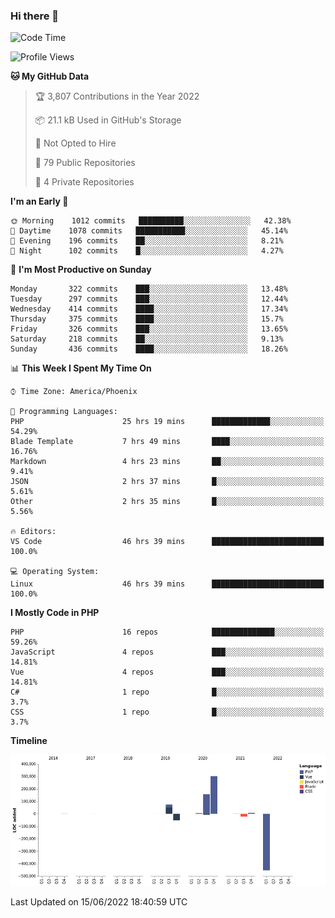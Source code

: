 ### Hi there 👋

<!--START_SECTION:waka-->
![Code Time](http://img.shields.io/badge/Code%20Time-0%20secs-blue)

![Profile Views](http://img.shields.io/badge/Profile%20Views-0-blue)

**🐱 My GitHub Data** 

> 🏆 3,807 Contributions in the Year 2022
 > 
> 📦 21.1 kB Used in GitHub's Storage 
 > 
> 🚫 Not Opted to Hire
 > 
> 📜 79 Public Repositories 
 > 
> 🔑 4 Private Repositories  
 > 
**I'm an Early 🐤** 

```text
🌞 Morning    1012 commits   ██████████░░░░░░░░░░░░░░░   42.38% 
🌆 Daytime    1078 commits   ███████████░░░░░░░░░░░░░░   45.14% 
🌃 Evening    196 commits    ██░░░░░░░░░░░░░░░░░░░░░░░   8.21% 
🌙 Night      102 commits    █░░░░░░░░░░░░░░░░░░░░░░░░   4.27%

```
📅 **I'm Most Productive on Sunday** 

```text
Monday       322 commits    ███░░░░░░░░░░░░░░░░░░░░░░   13.48% 
Tuesday      297 commits    ███░░░░░░░░░░░░░░░░░░░░░░   12.44% 
Wednesday    414 commits    ████░░░░░░░░░░░░░░░░░░░░░   17.34% 
Thursday     375 commits    ████░░░░░░░░░░░░░░░░░░░░░   15.7% 
Friday       326 commits    ███░░░░░░░░░░░░░░░░░░░░░░   13.65% 
Saturday     218 commits    ██░░░░░░░░░░░░░░░░░░░░░░░   9.13% 
Sunday       436 commits    ████░░░░░░░░░░░░░░░░░░░░░   18.26%

```


📊 **This Week I Spent My Time On** 

```text
⌚︎ Time Zone: America/Phoenix

💬 Programming Languages: 
PHP                      25 hrs 19 mins      █████████████░░░░░░░░░░░░   54.29% 
Blade Template           7 hrs 49 mins       ████░░░░░░░░░░░░░░░░░░░░░   16.76% 
Markdown                 4 hrs 23 mins       ██░░░░░░░░░░░░░░░░░░░░░░░   9.41% 
JSON                     2 hrs 37 mins       █░░░░░░░░░░░░░░░░░░░░░░░░   5.61% 
Other                    2 hrs 35 mins       █░░░░░░░░░░░░░░░░░░░░░░░░   5.56%

🔥 Editors: 
VS Code                  46 hrs 39 mins      █████████████████████████   100.0%

💻 Operating System: 
Linux                    46 hrs 39 mins      █████████████████████████   100.0%

```

**I Mostly Code in PHP** 

```text
PHP                      16 repos            ██████████████░░░░░░░░░░░   59.26% 
JavaScript               4 repos             ███░░░░░░░░░░░░░░░░░░░░░░   14.81% 
Vue                      4 repos             ███░░░░░░░░░░░░░░░░░░░░░░   14.81% 
C#                       1 repo              █░░░░░░░░░░░░░░░░░░░░░░░░   3.7% 
CSS                      1 repo              █░░░░░░░░░░░░░░░░░░░░░░░░   3.7%

```


**Timeline**

![Chart not found](https://raw.githubusercontent.com/mikebronner/mikebronner/master/charts/bar_graph.png) 


 Last Updated on 15/06/2022 18:40:59 UTC
<!--END_SECTION:waka-->

<!--
**mikebronner/mikebronner** is a ✨ _special_ ✨ repository because its `README.md` (this file) appears on your GitHub profile.

Here are some ideas to get you started:

- 🔭 I’m currently working on ...
- 🌱 I’m currently learning ...
- 👯 I’m looking to collaborate on ...
- 🤔 I’m looking for help with ...
- 💬 Ask me about ...
- 📫 How to reach me: ...
- 😄 Pronouns: ...
- ⚡ Fun fact: ...
-->
